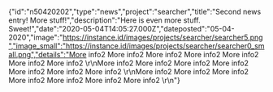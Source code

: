 {"id":"n50420202","type":"news","project":"searcher","title":"Second news entry! More stuff!","description":"Here is even more stuff. Sweet!","date":"2020-05-04T14:05:27.000Z","dateposted":"05-04-2020","image":"https://instance.id/images/projects/searcher/searcher5.png","image_small":"https://instance.id/images/projects/searcher/searcher0_small.png","details":"More info2 More info2 More info2 More info2 More info2 More info2 More info2 \r\nMore info2 More info2 More info2 More info2 More info2 More info2 More info2 \r\nMore info2 More info2 More info2 More info2 More info2 More info2 More info2 \r\n"}